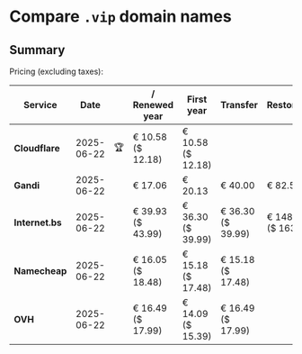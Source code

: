 # Compare `.vip` domain names

## Summary

Pricing (excluding taxes):

| Service | Date |  | / Renewed year | First year | Transfer | Restoration |
|--|--|--|--|--|--|--|
| **Cloudflare** | 2025-06-22 | 🏆 | € 10.58<br>($ 12.18) | € 10.58<br>($ 12.18) |  |  |
| **Gandi** | 2025-06-22 |  | € 17.06 | € 20.13 | € 40.00 | € 82.51 |
| **Internet.bs** | 2025-06-22 |  | € 39.93<br>($ 43.99) | € 36.30<br>($ 39.99) | € 36.30<br>($ 39.99) | € 148.85<br>($ 163.99) |
| **Namecheap** | 2025-06-22 |  | € 16.05<br>($ 18.48) | € 15.18<br>($ 17.48) | € 15.18<br>($ 17.48) |  |
| **OVH** | 2025-06-22 |  | € 16.49<br>($ 17.99) | € 14.09<br>($ 15.39) | € 16.49<br>($ 17.99) |  |
